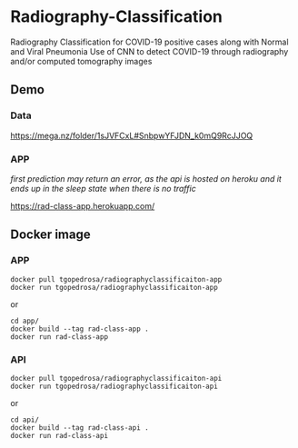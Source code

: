 # Radiography-Classification
Radiography Classification for COVID-19 positive cases along with Normal and Viral Pneumonia 
Use of CNN to detect COVID-19 through radiography and/or computed tomography images


## Demo

### Data
https://mega.nz/folder/1sJVFCxL#SnbpwYFJDN_k0mQ9RcJJOQ

### APP
*first prediction may return an error, as the api is hosted on heroku and it ends up in the sleep state when there is no traffic*

https://rad-class-app.herokuapp.com/


## Docker image

### APP
```
docker pull tgopedrosa/radiographyclassificaiton-app
docker run tgopedrosa/radiographyclassificaiton-app
```
or
```
cd app/
docker build --tag rad-class-app .
docker run rad-class-app
``` 

### API
```
docker pull tgopedrosa/radiographyclassificaiton-api
docker run tgopedrosa/radiographyclassificaiton-api
```
or
```
cd api/
docker build --tag rad-class-api .
docker run rad-class-api
``` 
